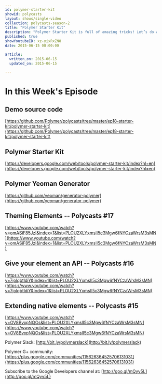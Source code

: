 ```yaml
---
id: polymer-starter-kit
showid: polycasts
layout: shows/single-video
collection: polycasts-season-2
title: "Polymer Starter Kit"
description: "Polymer Starter Kit is full of amazing tricks! Let’s do a quick introduction and see how to update the theme with custom properties."
published: true
showYoutubeID: xz-yixRxZN8
date: 2015-06-15 00:00:00

article:
  written_on: 2015-06-15
  updated_on: 2015-06-15

---
```


# In this Week's Episode

## Demo source code
[https://github.com/Polymer/polycasts/tree/master/ep18-starter-kit/polymer-starter-kit](https://github.com/Polymer/polycasts/tree/master/ep18-starter-kit/polymer-starter-kit)

## Polymer Starter Kit
[https://developers.google.com/web/tools/polymer-starter-kit/index?hl=en](https://developers.google.com/web/tools/polymer-starter-kit/index?hl=en)

## Polymer Yeoman Generator
[https://github.com/yeoman/generator-polymer](https://github.com/yeoman/generator-polymer)

## Theming Elements -- Polycasts #17
[https://www.youtube.com/watch?v=omASiF85JzI&index=1&list=PLOU2XLYxmsII5c3Mgw6fNYCzaWrsM3sMN](https://www.youtube.com/watch?v=omASiF85JzI&index=1&list=PLOU2XLYxmsII5c3Mgw6fNYCzaWrsM3sMN)

## Give your element an API -- Polycasts #16
[https://www.youtube.com/watch?v=7jolqbtIdiY&index=1&list=PLOU2XLYxmsII5c3Mgw6fNYCzaWrsM3sMN](https://www.youtube.com/watch?v=7jolqbtIdiY&index=1&list=PLOU2XLYxmsII5c3Mgw6fNYCzaWrsM3sMN)

## Extending native elements -- Polycasts #15
[https://www.youtube.com/watch?v=OV8BvxpNQOs&list=PLOU2XLYxmsII5c3Mgw6fNYCzaWrsM3sMN](https://www.youtube.com/watch?v=OV8BvxpNQOs&list=PLOU2XLYxmsII5c3Mgw6fNYCzaWrsM3sMN)

Polymer Slack: [http://bit.ly/polymerslack](http://bit.ly/polymerslack)

Polymer G+ community: [https://plus.google.com/communities/115626364525706131031](https://plus.google.com/communities/115626364525706131031)

Subscribe to the Google Developers channel at: [http://goo.gl/mQyv5L](http://goo.gl/mQyv5L)

